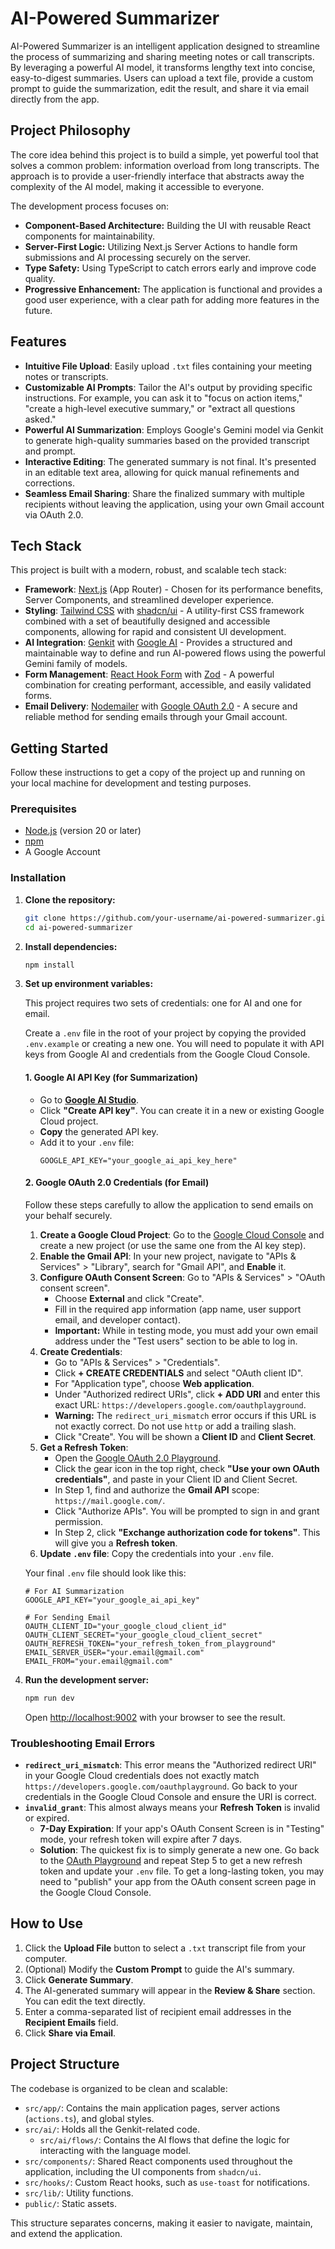 # AI-Powered Summarizer

AI-Powered Summarizer is an intelligent application designed to streamline the process of summarizing and sharing meeting notes or call transcripts. By leveraging a powerful AI model, it transforms lengthy text into concise, easy-to-digest summaries. Users can upload a text file, provide a custom prompt to guide the summarization, edit the result, and share it via email directly from the app.

## Project Philosophy

The core idea behind this project is to build a simple, yet powerful tool that solves a common problem: information overload from long transcripts. The approach is to provide a user-friendly interface that abstracts away the complexity of the AI model, making it accessible to everyone.

The development process focuses on:
- **Component-Based Architecture:** Building the UI with reusable React components for maintainability.
- **Server-First Logic:** Utilizing Next.js Server Actions to handle form submissions and AI processing securely on the server.
- **Type Safety:** Using TypeScript to catch errors early and improve code quality.
- **Progressive Enhancement:** The application is functional and provides a good user experience, with a clear path for adding more features in the future.

## Features

- **Intuitive File Upload**: Easily upload `.txt` files containing your meeting notes or transcripts.
- **Customizable AI Prompts**: Tailor the AI's output by providing specific instructions. For example, you can ask it to "focus on action items," "create a high-level executive summary," or "extract all questions asked."
- **Powerful AI Summarization**: Employs Google's Gemini model via Genkit to generate high-quality summaries based on the provided transcript and prompt.
- **Interactive Editing**: The generated summary is not final. It's presented in an editable text area, allowing for quick manual refinements and corrections.
- **Seamless Email Sharing**: Share the finalized summary with multiple recipients without leaving the application, using your own Gmail account via OAuth 2.0.

## Tech Stack

This project is built with a modern, robust, and scalable tech stack:

- **Framework**: [Next.js](https://nextjs.org/) (App Router) - Chosen for its performance benefits, Server Components, and streamlined developer experience.
- **Styling**: [Tailwind CSS](https://tailwindcss.com/) with [shadcn/ui](https://ui.shadcn.com/) - A utility-first CSS framework combined with a set of beautifully designed and accessible components, allowing for rapid and consistent UI development.
- **AI Integration**: [Genkit](https://firebase.google.com/docs/genkit) with [Google AI](https://ai.google/) - Provides a structured and maintainable way to define and run AI-powered flows using the powerful Gemini family of models.
- **Form Management**: [React Hook Form](https://react-hook-form.com/) with [Zod](https://zod.dev/) - A powerful combination for creating performant, accessible, and easily validated forms.
- **Email Delivery**: [Nodemailer](https://nodemailer.com/) with [Google OAuth 2.0](https://developers.google.com/identity/protocols/oauth2) - A secure and reliable method for sending emails through your Gmail account.

## Getting Started

Follow these instructions to get a copy of the project up and running on your local machine for development and testing purposes.

### Prerequisites

- [Node.js](https://nodejs.org/) (version 20 or later)
- [npm](https://www.npmjs.com/)
- A Google Account

### Installation

1.  **Clone the repository:**
    ```bash
    git clone https://github.com/your-username/ai-powered-summarizer.git
    cd ai-powered-summarizer
    ```

2.  **Install dependencies:**
    ```bash
    npm install
    ```

3.  **Set up environment variables:**

    This project requires two sets of credentials: one for AI and one for email.

    Create a `.env` file in the root of your project by copying the provided `.env.example` or creating a new one. You will need to populate it with API keys from Google AI and credentials from the Google Cloud Console.

    #### **1. Google AI API Key (for Summarization)**
    - Go to **[Google AI Studio](https://aistudio.google.com/app/apikey)**.
    - Click **"Create API key"**. You can create it in a new or existing Google Cloud project.
    - **Copy** the generated API key.
    - Add it to your `.env` file:
      ```
      GOOGLE_API_KEY="your_google_ai_api_key_here"
      ```

    #### **2. Google OAuth 2.0 Credentials (for Email)**
    Follow these steps carefully to allow the application to send emails on your behalf securely.
    1.  **Create a Google Cloud Project**: Go to the [Google Cloud Console](https://console.cloud.google.com/) and create a new project (or use the same one from the AI key step).
    2.  **Enable the Gmail API**: In your new project, navigate to "APIs & Services" > "Library", search for "Gmail API", and **Enable** it.
    3.  **Configure OAuth Consent Screen**: Go to "APIs & Services" > "OAuth consent screen".
        - Choose **External** and click "Create".
        - Fill in the required app information (app name, user support email, and developer contact).
        - **Important:** While in testing mode, you must add your own email address under the "Test users" section to be able to log in.
    4.  **Create Credentials**:
        - Go to "APIs & Services" > "Credentials".
        - Click **+ CREATE CREDENTIALS** and select "OAuth client ID".
        - For "Application type", choose **Web application**.
        - Under "Authorized redirect URIs", click **+ ADD URI** and enter this exact URL: `https://developers.google.com/oauthplayground`. 
        - **Warning:** The `redirect_uri_mismatch` error occurs if this URL is not exactly correct. Do not use `http` or add a trailing slash.
        - Click "Create". You will be shown a **Client ID** and **Client Secret**.
    5.  **Get a Refresh Token**:
        - Open the [Google OAuth 2.0 Playground](https://developers.google.com/oauthplayground).
        - Click the gear icon in the top right, check **"Use your own OAuth credentials"**, and paste in your Client ID and Client Secret.
        - In Step 1, find and authorize the **Gmail API** scope: `https://mail.google.com/`.
        - Click "Authorize APIs". You will be prompted to sign in and grant permission.
        - In Step 2, click **"Exchange authorization code for tokens"**. This will give you a **Refresh token**.
    6.  **Update `.env` file**: Copy the credentials into your `.env` file.

    Your final `.env` file should look like this:
    ```
    # For AI Summarization
    GOOGLE_API_KEY="your_google_ai_api_key"

    # For Sending Email
    OAUTH_CLIENT_ID="your_google_cloud_client_id"
    OAUTH_CLIENT_SECRET="your_google_cloud_client_secret"
    OAUTH_REFRESH_TOKEN="your_refresh_token_from_playground"
    EMAIL_SERVER_USER="your.email@gmail.com"
    EMAIL_FROM="your.email@gmail.com"
    ```

4.  **Run the development server:**
    ```bash
    npm run dev
    ```

    Open [http://localhost:9002](http://localhost:9002) with your browser to see the result.

### Troubleshooting Email Errors

- **`redirect_uri_mismatch`**: This error means the "Authorized redirect URI" in your Google Cloud credentials does not exactly match `https://developers.google.com/oauthplayground`. Go back to your credentials in the Google Cloud Console and ensure the URI is correct.
- **`invalid_grant`**: This almost always means your **Refresh Token** is invalid or expired.
    - **7-Day Expiration**: If your app's OAuth Consent Screen is in "Testing" mode, your refresh token will expire after 7 days.
    - **Solution**: The quickest fix is to simply generate a new one. Go back to the [OAuth Playground](https://developers.google.com/oauthplayground) and repeat Step 5 to get a new refresh token and update your `.env` file. To get a long-lasting token, you may need to "publish" your app from the OAuth consent screen page in the Google Cloud Console.

## How to Use

1.  Click the **Upload File** button to select a `.txt` transcript file from your computer.
2.  (Optional) Modify the **Custom Prompt** to guide the AI's summary.
3.  Click **Generate Summary**.
4.  The AI-generated summary will appear in the **Review & Share** section. You can edit the text directly.
5.  Enter a comma-separated list of recipient email addresses in the **Recipient Emails** field.
6.  Click **Share via Email**.

## Project Structure

The codebase is organized to be clean and scalable:

-   `src/app/`: Contains the main application pages, server actions (`actions.ts`), and global styles.
-   `src/ai/`: Holds all the Genkit-related code.
    -   `src/ai/flows/`: Contains the AI flows that define the logic for interacting with the language model.
-   `src/components/`: Shared React components used throughout the application, including the UI components from `shadcn/ui`.
-   `src/hooks/`: Custom React hooks, such as `use-toast` for notifications.
-   `src/lib/`: Utility functions.
-   `public/`: Static assets.

This structure separates concerns, making it easier to navigate, maintain, and extend the application.
